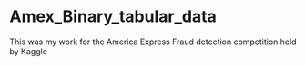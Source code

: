 # Amex_Binary_tabular_data
This was my work for the America Express Fraud detection competition held by Kaggle
